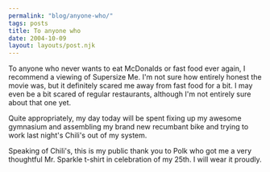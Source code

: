 ```yaml
---
permalink: "blog/anyone-who/"
tags: posts
title: To anyone who
date: 2004-10-09
layout: layouts/post.njk
---
```


To anyone who never wants to eat McDonalds or fast food ever again, I recommend a viewing of Supersize Me. I'm not sure how entirely honest the movie was, but it definitely scared me away from fast food for a bit. I may even be a bit scared of regular restaurants, although I'm not entirely sure about that one yet.

Quite appropriately, my day today will be spent fixing up my awesome gymnasium and assembling my brand new recumbant bike and trying to work last night's Chili's out of my system.

Speaking of Chili's, this is my public thank you to Polk who got me a very thoughtful Mr. Sparkle t-shirt in celebration of my 25th. I will wear it proudly.